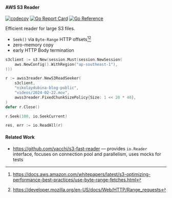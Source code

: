 #### AWS S3 Reader

[![codecov](https://codecov.io/gh/nikolaydubina/aws-s3-reader/graph/badge.svg?token=RjrAU7oJgH)](https://codecov.io/gh/nikolaydubina/aws-s3-reader)
[![Go Report Card](https://goreportcard.com/badge/github.com/nikolaydubina/aws-s3-reader)](https://goreportcard.com/report/github.com/nikolaydubina/aws-s3-reader)
[![Go Reference](https://pkg.go.dev/badge/github.com/nikolaydubina/aws-s3-reader.svg)](https://pkg.go.dev/github.com/nikolaydubina/aws-s3-reader)

Efficient reader for large S3 files.

* `Seek()` via `Byte-Range` HTTP offsets[^1][^2]
* zero-memory copy
* early HTTP Body termination

```go
s3client := s3.New(session.Must(session.NewSession(
    aws.NewConfig().WithRegion("ap-southeast-1"),
)))

r := awss3reader.NewS3ReadSeeker(
    s3client,
    "nikolaydubina-blog-public",
    "videos/2024-02-22.mov",
    awss3reader.FixedChunkSizePolicy{Size: 1 << 20 * 40},
)
defer r.Close()

r.Seek(100, io.SeekCurrent)

res, err := io.ReadAll(r)
```

#### Related Work

* https://github.com/yacchi/s3-fast-reader — provides `io.Reader` interface, focuses on connection pool and parallelism, uses mocks for tests

[^1]: https://docs.aws.amazon.com/whitepapers/latest/s3-optimizing-performance-best-practices/use-byte-range-fetches.html
[^2]: https://developer.mozilla.org/en-US/docs/Web/HTTP/Range_requests
